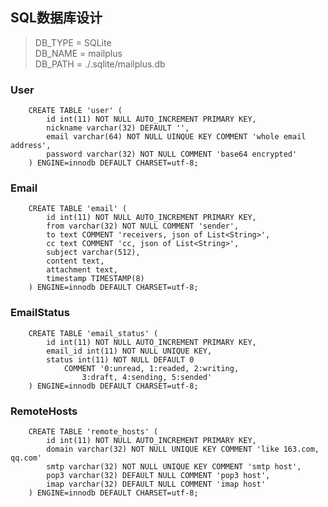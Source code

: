 ## SQL数据库设计

> DB_TYPE = SQLite  
> DB_NAME = mailplus  
> DB_PATH = ./.sqlite/mailplus.db

### User
		CREATE TABLE 'user' (
			id int(11) NOT NULL AUTO_INCREMENT PRIMARY KEY,
			nickname varchar(32) DEFAULT '',
			email varchar(64) NOT NULL UINQUE KEY COMMENT 'whole email address',
			password varchar(32) NOT NULL COMMENT 'base64 encrypted'
		) ENGINE=innodb DEFAULT CHARSET=utf-8;
		
### Email

		CREATE TABLE 'email' (
			id int(11) NOT NULL AUTO_INCREMENT PRIMARY KEY,
			from varchar(32) NOT NULL COMMENT 'sender',
			to text COMMENT 'receivers, json of List<String>',
			cc text COMMENT 'cc, json of List<String>',
			subject varchar(512),
			content text,
			attachment text,
			timestamp TIMESTAMP(8)
		) ENGINE=innodb DEFAULT CHARSET=utf-8;
		
### EmailStatus

		CREATE TABLE 'email_status' (
			id int(11) NOT NULL AUTO_INCREMENT PRIMARY KEY,
			email_id int(11) NOT NULL UNIQUE KEY,
			status int(11) NOT NULL DEFAULT 0 
				COMMENT '0:unread, 1:readed, 2:writing, 
					3:draft, 4:sending, 5:sended'
		) ENGINE=innodb DEFAULT CHARSET=utf-8;
	
### RemoteHosts

		CREATE TABLE 'remote_hosts' (
			id int(11) NOT NULL AUTO_INCREMENT PRIMARY KEY,
			domain varchar(32) NOT NULL UNIQUE KEY COMMENT 'like 163.com, qq.com'
			smtp varchar(32) NOT NULL UNIQUE KEY COMMENT 'smtp host',
			pop3 varchar(32) DEFAULT NULL COMMENT 'pop3 host',
			imap varchar(32) DEFAULT NULL COMMENT 'imap host'
		) ENGINE=innodb DEFAULT CHARSET=utf-8;
	